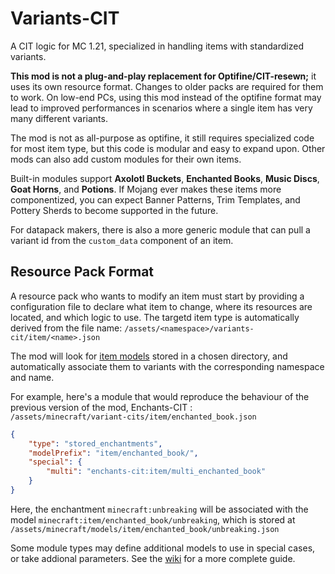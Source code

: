 # Variants-CIT
A CIT logic for MC 1.21, specialized in handling items with standardized variants.

**This mod is not a plug-and-play replacement for Optifine/CIT-resewn;** it uses its own resource format. Changes to older packs are required for them to work.
On low-end PCs, using this mod instead of the optifine format may lead to improved performances in scenarios where a single item has very many different variants.

The mod is not as all-purpose as optifine, it still requires specialized code for most item type, but this code is modular and easy to expand upon. Other mods can also add custom modules for their own items.

Built-in modules support **Axolotl Buckets**, **Enchanted Books**, **Music Discs**, **Goat Horns**, and **Potions**.
If Mojang ever makes these items more componentized, you can expect Banner Patterns, Trim Templates, and Pottery Sherds to become supported in the future.

For datapack makers, there is also a more generic module that can pull a variant id from the `custom_data` component of an item.

## Resource Pack Format
A resource pack who wants to modify an item must start by providing a configuration file to declare what item to change, where its resources are located, and which logic to use.
The targetd item type is automatically derived from the file name: `/assets/<namespace>/variants-cit/item/<name>.json`

The mod will look for [item models](https://minecraft.wiki/w/Model#Item_models) stored in a chosen directory, and automatically associate them to variants with the corresponding namespace and name.

For example, here's a module that would reproduce the behaviour of the previous version of the mod, Enchants-CIT :  
`/assets/minecraft/variant-cits/item/enchanted_book.json`
```json
{
	"type": "stored_enchantments",
	"modelPrefix": "item/enchanted_book/",
	"special": {
		"multi": "enchants-cit:item/multi_enchanted_book"
	}
}
```
Here, the enchantment `minecraft:unbreaking` will be associated with the model `minecraft:item/enchanted_book/unbreaking`, which is stored at `/assets/minecraft/models/item/enchanted_book/unbreaking.json`

Some module types may define additional models to use in special cases, or take addional parameters. See the [wiki](https://github.com/Estecka/mc-Variants-CIT/wiki) for a more complete guide.